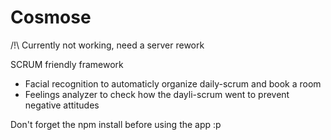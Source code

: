 # Cosmose

/!\ Currently not working, need a server rework

SCRUM friendly framework

- Facial recognition to automaticly organize daily-scrum and book a room
- Feelings analyzer to check how the dayli-scrum went to prevent negative attitudes

Don't forget the npm install before using the app :p